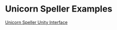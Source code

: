 # Unicorn Speller Examples

[Unicorn Speller Unity Interface](https://github.com/unicorn-bi/Unicorn-Suite-Hybrid-Black/tree/master/Unicorn%20Speller/Unity)

